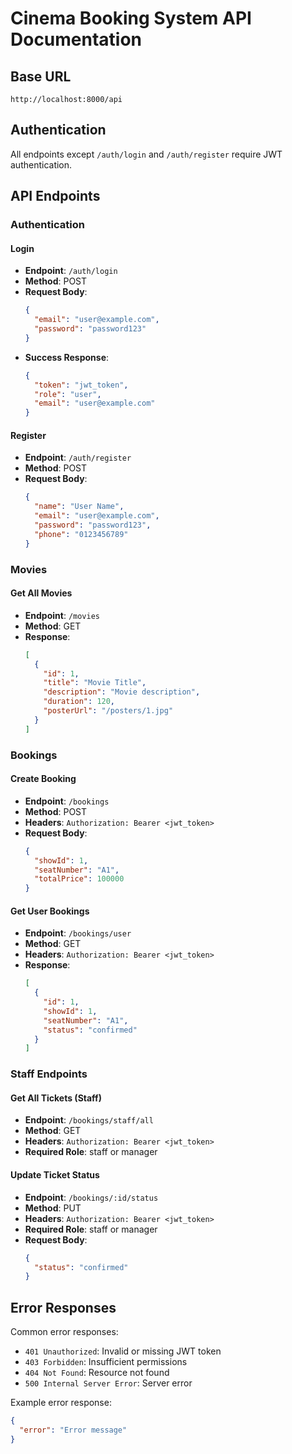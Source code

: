 # Cinema Booking System API Documentation

## Base URL
`http://localhost:8000/api`

## Authentication
All endpoints except `/auth/login` and `/auth/register` require JWT authentication.

## API Endpoints

### Authentication

#### Login
- **Endpoint**: `/auth/login`
- **Method**: POST
- **Request Body**:
  ```json
  {
    "email": "user@example.com",
    "password": "password123"
  }
  ```
- **Success Response**:
  ```json
  {
    "token": "jwt_token",
    "role": "user",
    "email": "user@example.com"
  }
  ```

#### Register
- **Endpoint**: `/auth/register` 
- **Method**: POST
- **Request Body**:
  ```json
  {
    "name": "User Name",
    "email": "user@example.com",
    "password": "password123",
    "phone": "0123456789"
  }
  ```

### Movies

#### Get All Movies
- **Endpoint**: `/movies`
- **Method**: GET
- **Response**:
  ```json
  [
    {
      "id": 1,
      "title": "Movie Title",
      "description": "Movie description",
      "duration": 120,
      "posterUrl": "/posters/1.jpg"
    }
  ]
  ```

### Bookings

#### Create Booking
- **Endpoint**: `/bookings`
- **Method**: POST
- **Headers**: `Authorization: Bearer <jwt_token>`
- **Request Body**:
  ```json
  {
    "showId": 1,
    "seatNumber": "A1",
    "totalPrice": 100000
  }
  ```

#### Get User Bookings
- **Endpoint**: `/bookings/user`
- **Method**: GET  
- **Headers**: `Authorization: Bearer <jwt_token>`
- **Response**:
  ```json
  [
    {
      "id": 1,
      "showId": 1,
      "seatNumber": "A1",
      "status": "confirmed"
    }
  ]
  ```

### Staff Endpoints

#### Get All Tickets (Staff)
- **Endpoint**: `/bookings/staff/all`
- **Method**: GET
- **Headers**: `Authorization: Bearer <jwt_token>`
- **Required Role**: staff or manager

#### Update Ticket Status
- **Endpoint**: `/bookings/:id/status`
- **Method**: PUT
- **Headers**: `Authorization: Bearer <jwt_token>`
- **Required Role**: staff or manager
- **Request Body**:
  ```json
  {
    "status": "confirmed"
  }
  ```

## Error Responses
Common error responses:

- `401 Unauthorized`: Invalid or missing JWT token
- `403 Forbidden`: Insufficient permissions
- `404 Not Found`: Resource not found
- `500 Internal Server Error`: Server error

Example error response:
```json
{
  "error": "Error message"
}